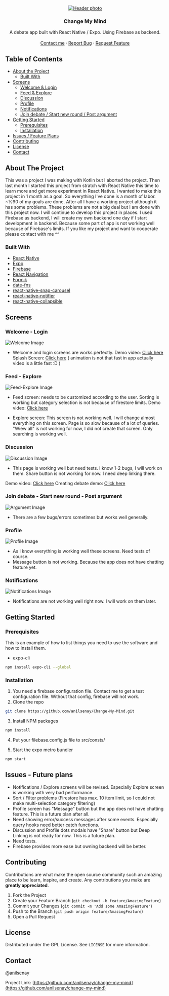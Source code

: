 <!-- Template by https://github.com/othneildrew/Best-README-Template -->

<br />
<p align="center">
  <a href="https://github.com/anilsenay/change-my-mind">
    <img src="https://i.ibb.co/7Yhn3wB/change-my-mind-min.png" alt="Header photo" >
  </a>

  <h3 align="center">Change My Mind</h3>

  <p align="center">
    A debate app built with React Native / Expo. Using Firebase as backend.
    <br />
    <br />
    <a href="https://twitter.com/anilsenay">Contact me</a>
    ·
    <a href="https://github.com/anilsenay/change-my-mind/issues">Report Bug</a>
    ·
    <a href="https://github.com/anilsenay/change-my-mind/issues">Request Feature</a>
  </p>
</p>



<!-- TABLE OF CONTENTS -->
## Table of Contents

* [About the Project](#about-the-project)
  * [Built With](#built-with)
* [Screens](#screens)
   * [Welcome & Login](#welcome---login)
   * [Feed & Explore](#feed---explore)
   * [Discussion](#discussion)
   * [Profile](#profile)
   * [Notifications](#notifications)
   * [Join debate / Start new round / Post argument](#join-debate---start-new-round---post-argument)
* [Getting Started](#getting-started)
  * [Prerequisites](#prerequisites)
  * [Installation](#installation)
* [Issues / Feature Plans](#issues---future-plans)
* [Contributing](#contributing)
* [License](#license)
* [Contact](#contact)

<!-- ABOUT THE PROJECT -->
## About The Project

This was a project I was making with Kotlin but I aborted the project. Then last month I started this project from stratch with React Native this time to learn more and get more experiment in React Native. I wanted to make this project in 1 month as a goal. So everything I've done is a month of labor. ~%90 of my goals are done. After all I have a working project although it has some problems. These problems are not a big deal but I am done with this project now. I will continue to develop this project in places. I used Firebase as backend, I will create my own backend one day if I start development in backend. Because some part of app is not working well because of Firebase's limits. If you like my project and want to cooperate please contact with me ^^

### Built With
* [React Native](https://reactnative.dev/)
* [Expo](https://expo.io/)
* [Firebase](https://firebase.google.com/docs/web/setup)
* [React Navigation](https://reactnavigation.org/)
* [Formik](https://formik.org/docs/overview)
* [date-fns](date-fns.org/)
* [react-native-snap-carousel](https://github.com/archriss/react-native-snap-carousel)
* [react-native-notifier](https://github.com/seniv/react-native-notifier)
* [react-native-collapsible](https://github.com/oblador/react-native-collapsible)

<!-- GETTING STARTED -->
## Screens
### Welcome - Login
![Welcome Image](https://i.ibb.co/2KYQFqQ/welcome-login.png)
- Welcome and login screens are works perfectly.
Demo video: [Click here](https://drive.google.com/file/d/1Kcosp5uze11e0xhZt5tWPl0LJWrHPbSD/view?usp=sharing)
Splash Screen: [Click here](https://drive.google.com/file/d/1KohMshxDmxwgFd-W30sEk94v0ijUmnak/view?usp=sharing) ( animation is not that fast in app actually video is a little fast :D )

### Feed - Explore
![Feed-Explore Image](https://i.ibb.co/w4RwBk4/feed-explore.png)
- Feed screen: needs to be customized according to the user. Sorting is working but category selection is not because of firestore limits.
Demo video: [Click here](https://drive.google.com/file/d/1KsA7Q-_AAeMip_iyzapLDi5RQVHUa2ET/view?usp=sharing)

- Explore screen: This screen is not working well. I will change almost everything on this screen. Page is so slow because of a lot of queries. "Wiew all" is not working for now, I did not create that screen. Only searching is working well. 

### Discussion
![Discussion Image](https://i.ibb.co/K676TS3/discussion.png)
- This page is working well but need tests. I know 1-2 bugs, I will work on them. Share button is not working for now. I need deep linking there.

Demo video: [Click here](https://drive.google.com/file/d/1KohMshxDmxwgFd-W30sEk94v0ijUmnak/view?usp=sharing)
Creating debate demo: [Click here](https://drive.google.com/file/d/1KlGSO5hE4qgzadDrD--cefJys-8d9OUW/view?usp=sharing)

### Join debate - Start new round - Post argument
![Argument Image](https://i.ibb.co/2YKVt48/join.png)
- There are a few bugs/errors sometimes but works well generally.

### Profile
![Profile Image](https://i.ibb.co/KWWwn63/profile.png)
- As I know everything is working well these screens. Need tests of course.
- Message button is not working. Because the app does not have chatting feature yet.

### Notifications

![Notifications Image](https://i.ibb.co/9wr5rDG/Notifications.png)
- Notifications are not working well right now. I will work on them later.

<!-- GETTING STARTED -->
## Getting Started

### Prerequisites

This is an example of how to list things you need to use the software and how to install them.
* expo-cli
```sh
npm install expo-cli --global
```

### Installation

1. You need a firebase configuration file. Contact me to get a test configuration file. Without that config, firebase will not work.
2. Clone the repo
```sh
git clone https://github.com/anilsenay/Change-My-Mind.git
```
3. Install NPM packages
```sh
npm install
```
4. Put your filebase.config.js file to src/consts/

5. Start the expo metro bundler
```sh
npm start
```

<!-- Issues / Future plans -->
## Issues - Future plans

- Notifications / Explore screens will be revised. Especially Explore screen is working with very bad performance.
- Sort / Filter problems (Firestore has max. 10 item limit, so I could not make multi-selection category filtering)
- Profile screen has "Message" button but the app does not have chatting feature. This is a future plan after all.
- Need showing error/success messages after some events. Especially query hooks need better catch functions.
- Discussion and Profile dots modals have "Share" button but Deep Linking is not ready for now. This is a future plan.
- Need tests. 
- Firebase provides more ease but owning backend will be better.

<!-- CONTRIBUTING -->
## Contributing

Contributions are what make the open source community such an amazing place to be learn, inspire, and create. Any contributions you make are **greatly appreciated**.

1. Fork the Project
2. Create your Feature Branch (`git checkout -b feature/AmazingFeature`)
3. Commit your Changes (`git commit -m 'Add some AmazingFeature'`)
4. Push to the Branch (`git push origin feature/AmazingFeature`)
5. Open a Pull Request



<!-- LICENSE -->
## License

Distributed under the GPL License. See `LICENSE` for more information.



<!-- CONTACT -->
## Contact

[@anilsenay](https://twitter.com/anilsenay)

Project Link: [https://github.com/anilsenay/change-my-mind](https://github.com/anilsenay/change-my-mind)

